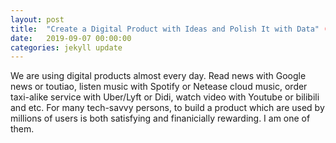 ```yaml
---
layout: post
title:  "Create a Digital Product with Ideas and Polish It with Data" (WIP)
date:   2019-09-07 00:00:00
categories: jekyll update
---
```

We are using digital products almost every day. Read news with Google news or toutiao, listen music with Spotify or Netease cloud music, order taxi-alike service with Uber/Lyft or Didi, watch video with Youtube or bilibili and etc. For many tech-savvy persons, to build a product which are used by millions of users is both satisfying and finanicially rewarding. I am one of them.
